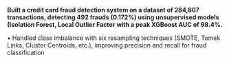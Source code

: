 **Built a credit card fraud detection system on a dataset of 284,807 transactions, detecting 492 frauds (0.172%)
using unsupervised models (Isolation Forest, Local Outlier Factor with a peak XGBoost AUC of 98.4%.**

• Handled class imbalance with six resampling techniques (SMOTE, Tomek Links, Cluster Centroids, etc.),
improving precision and recall for fraud classification
